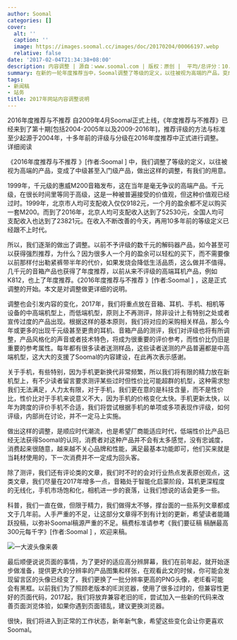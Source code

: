 ```yaml
---
author: Soomal
categories: []
cover:
  alt: ''
  caption: ''
  image: https://images.soomal.cc/images/doc/20170204/00066197.webp
  relative: false
date: '2017-02-04T21:34:38+08:00'
description: 内容调整 | 源自：www.soomal.com | 版权：原创 |  平均/总评分：10.00/320
summary: 在新的一轮年度推荐当中，Soomal调整了等级的定义，以往被视为高端的产品，变成了中级甚至入门级产品，做出这样的调整，有我们的用意。调整也会引发内容的变化，2017年，我们将重点放在音箱、耳机、手机、相机等设备的中高端机型上
tags:
- 新闻稿
- 站务
title: 2017年网站内容调整说明
---
```


2016年度推荐与不推荐 
自2009年4月Soomal正式上线，《年度推荐与不推荐》已经来到了第十期[包括2004-2005年以及2009-2016年]，推荐评级的方法与标准至少起源于2004年，十多年前的评级与分级在2016年度推荐中正式进行调整。
详细阅读



《2016年度推荐与不推荐 》[作者:Soomal ]
中，我们调整了等级的定义，以往被视为高端的产品，变成了中级甚至入门级产品，做出这样的调整，有我们的用意。

1999年，千元级的惠威M200音箱发布，这在当年是毫无争议的高端产品。千元级，在很长时间里等同于高级，这是一种被普遍接受的价值观，但这种价值观已经过时。1999年，北京市人均可支配收入仅仅9182元，一个月的盈余都不足以购买一套M200。而到了2016年，北京人均可支配收入达到了52530元，全国人均可支配收入也达到了23821元。在收入不断改善的今天，再用10多年前的等级定义已经跟不上时代。

所以，我们逐渐的做出了调整。以前不予评级的数千元的解码器产品，如今甚至可以获得强烈推荐，为什么？因为很多人一个月的盈余可以轻松的买下，而不需要像以前那样付出勒紧裤带半年的代价，如果发烧会降低生活品质，这么做并不值得。几千元的音箱产品也获得了年度推荐，以前从来不评级的高端耳机产品，例如K812，也上了年度推荐。《2016年度推荐与不推荐 》[作者:Soomal ]
，这是正式调整的开始。本文是对调整做更详细的说明。

调整也会引发内容的变化，2017年，我们将重点放在音箱、耳机、手机、相机等设备的中高端机型上，而低端机型，原则上不再测评，除非设计上有特别之处或者宣传过度的产品出现。根据这样的基本原则，我们将对应的采购相关样品，那么今年或更多的出现千元级甚至更贵的耳机、音箱产品的测评，我们对评级也将有所调整，产品风格化的声音或者技术特色，将成为很重要的评价参考，而性价比仍旧是重要的参考属性。每年都有很多读者送测样品，这些读者送测的产品普遍都是中高端机型，这大大的支援了Soomal的内容建设，在此再次表示感谢。

关于手机，有些特别，因为手机更新换代非常频繁，所以我们将有限的精力放在新机型上，有不少读者留言要求测评某些过时但性价比可能超群的机型，这种需求恕我们无法满足，人力太有限，对于手机，我们更在意的是科技含量，而不是性价比，性价比对于手机来说意义不大，因为手机的价格变化太快。手机更新太快，以年为跨度的评价手机不合适，我们将尝试根据手机的单项或多项表现作评级，如何评级，内部尚在讨论，并不一定马上实施。

做出这样的调整，是顺应时代潮流，也是希望厂商能适应时代，低端性价比产品已经无法获得Soomal的认同，消费者对这种产品并不会有太多感觉，没有忠诚度，消费起来很随意，越来越不关心品牌和性能，满足最基本功能即可，他们买来就是当耗材使用的，下一次消费并不一定成为回头客。

除了测评，我们还有评论类的文章，我们时不时的会对行业热点发表原创观点，这类文章，我们尽量在2017年增多一点，音箱处于智能化启蒙阶段，耳机更深程度的无线化，手机市场饱和化，相机进一步的衰落，让我们想说的话会更多一些。

科普，我们一直在做，但限于精力，我们做得太不够，撑台面的一些系列文章都成文于几年前。人手严重的不足，让这部分文章得不到有计划的更新，希望读者能踊跃投稿，以弥补Soomal稿源严重的不足。稿费标准请参考《我们要征稿 稿酬最高300元每千字》[作者:Soomal ]
，欢迎来稿。

![一大波头像来袭](https://images.soomal.cc/images/doc/20170204/00066196.webp)




最后顺便说说页面的事情，为了更好的适应高分辨屏幕，我们在前年起，就开始逐步做准备，提供更大的分辨率的产品图集和样张，在观看此文的时候，你可能会发现留言区的头像已经变了，我们更换了一批分辨率更高的PNG头像，老IE看可能会有黑框。以前我们为了照顾老版本的IE浏览器，使用了很多过时的，但兼容性更好的页面代码，2017起，我们将放弃兼容老旧的IE，尝试加入一些新的代码来改善页面浏览体验，如果你遇到页面错乱，建议更换浏览器。

很快，我们将进入到正常的工作状态，新年新气象，希望这些变化会让你更喜欢Soomal。